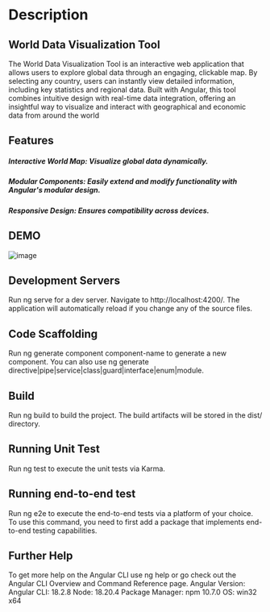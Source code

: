 # Description

## World Data Visualization Tool
The World Data Visualization Tool is an interactive web application that allows users to explore global data through an engaging, clickable map. By selecting any country, users can instantly view detailed information, including key statistics and regional data. Built with Angular, this tool combines intuitive design with real-time data integration, offering an insightful way to visualize and interact with geographical and economic data from around the world

## Features

##### Interactive World Map: Visualize global data dynamically.
##### Modular Components: Easily extend and modify functionality with Angular's modular design.
##### Responsive Design: Ensures compatibility across devices.

## DEMO
![image](https://github.com/user-attachments/assets/e932407f-d081-473c-9b4f-009d82f58310)


## Development Servers
Run ng serve for a dev server. Navigate to http://localhost:4200/. The application will automatically reload if you change any of the source files.

## Code Scaffolding
Run ng generate component component-name to generate a new component. You can also use ng generate directive|pipe|service|class|guard|interface|enum|module.

## Build
Run ng build to build the project. The build artifacts will be stored in the dist/ directory.

## Running Unit Test
Run ng test to execute the unit tests via Karma.

## Running end-to-end test
Run ng e2e to execute the end-to-end tests via a platform of your choice. To use this command, you need to first add a package that implements end-to-end testing capabilities.

## Further Help
To get more help on the Angular CLI use ng help or go check out the Angular CLI Overview and Command Reference page.
Angular Version: Angular CLI: 18.2.8 Node: 18.20.4 Package Manager: npm 10.7.0 OS: win32 x64

